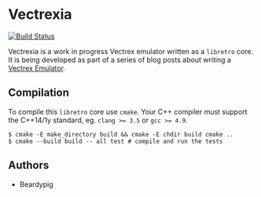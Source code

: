 # Vectrexia

[![Build Status](https://travis-ci.org/beardypig/vectrexia.svg?branch=master)](https://travis-ci.org/beardypig/vectrexia)

Vectrexia is a work in progress Vectrex emulator written as a `libretro` core. It is being developed as part of a series of blog posts about writing a [Vectrex Emulator](https://beardypig.github.io/2016/01/15/emulator-build-along-1/).


## Compilation

To compile this `libretro` core use `cmake`. Your C++ compiler must support the C++14/1y standard, eg. `clang >= 3.5` or `gcc >= 4.9`.
 
``` shell
$ cmake -E make_directory build && cmake -E chdir build cmake .. 
$ cmake --build build -- all test # compile and run the tests
```

## Authors
- Beardypig

